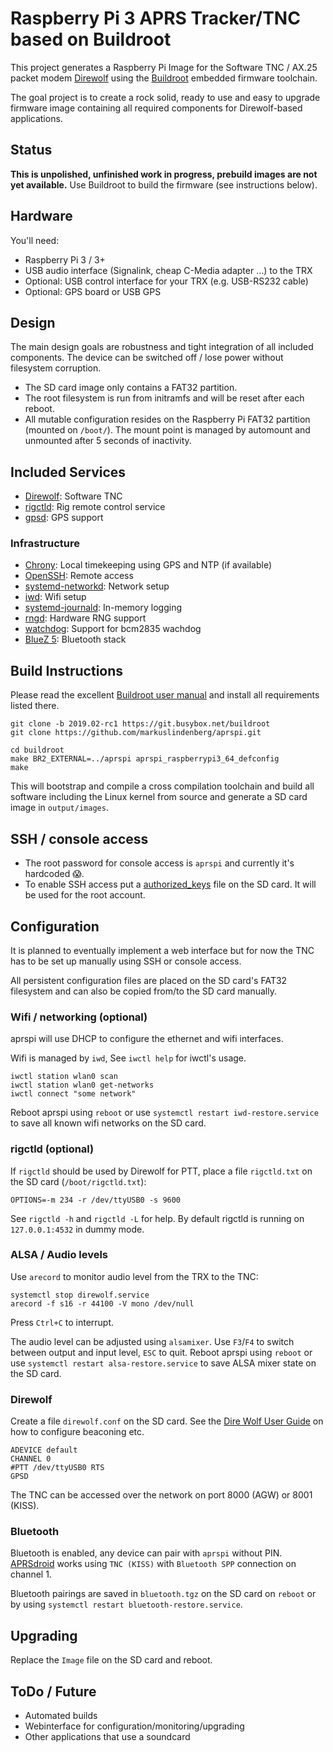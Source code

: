 #  Raspberry Pi 3 APRS Tracker/TNC based on Buildroot

This project generates a Raspberry Pi Image for the Software 
TNC / AX.25 packet modem [Direwolf](https://github.com/wb2osz/direwolf/) using the [Buildroot](https://buildroot.org/) embedded firmware toolchain.

The goal project is to create a rock solid, ready to use and easy to upgrade firmware image containing all required components for Direwolf-based applications.

## Status

**This is unpolished, unfinished work in progress, prebuild images are not yet available.** Use Buildroot to build the firmware (see instructions below).

## Hardware

You'll need:

* Raspberry Pi 3 / 3+
* USB audio interface (Signalink, cheap C-Media adapter ...) to the TRX
* Optional: USB control interface for your TRX (e.g. USB-RS232 cable)
* Optional: GPS board or USB GPS

## Design

The main design goals are robustness and tight integration of all included components. The device can be switched off / lose power without filesystem corruption.

* The SD card image only contains a FAT32 partition.
* The root filesystem is run from initramfs and will be reset after each reboot.
* All mutable configuration resides on the Raspberry Pi FAT32 partition (mounted on `/boot/`). The mount point is managed by automount and unmounted after 5 seconds of inactivity.

## Included Services

* [Direwolf](https://github.com/wb2osz/direwolf/): Software TNC
* [rigctld](https://hamlib.github.io/): Rig remote control service
* [gpsd](http://www.catb.org/gpsd/): GPS support

### Infrastructure

* [Chrony](https://chrony.tuxfamily.org/): Local timekeeping using GPS and NTP (if available)
* [OpenSSH](https://www.openssh.com/): Remote access
* [systemd-networkd](https://www.freedesktop.org/software/systemd/man/systemd.network.html): Network setup
* [iwd](https://wiki.archlinux.org/index.php/Iwd): Wifi setup
* [systemd-journald](https://www.freedesktop.org/software/systemd/man/systemd-journald.service.html): In-memory logging
* [rngd](https://www.kernel.org/doc/Documentation/hw_random.txt): Hardware RNG support
* [watchdog](https://github.com/brgl/busybox/blob/master/miscutils/watchdog.c): Support for bcm2835 wachdog
* [BlueZ 5](http://www.bluez.org/): Bluetooth stack

## Build Instructions

Please read the excellent [Buildroot user manual](https://buildroot.org/downloads/manual/manual.html) and install all requirements listed there.

```
git clone -b 2019.02-rc1 https://git.busybox.net/buildroot
git clone https://github.com/markuslindenberg/aprspi.git

cd buildroot
make BR2_EXTERNAL=../aprspi aprspi_raspberrypi3_64_defconfig
make
```

This will bootstrap and compile a cross compilation toolchain and build all software including the Linux kernel from source and generate a SD card image in `output/images`.

## SSH / console access

* The root password for console access is `aprspi` and currently it's hardcoded 😱.
* To enable SSH access put a [authorized_keys](https://manpages.debian.org/stretch/openssh-server/authorized_keys.5.en.html#AUTHORIZED_KEYS_FILE_FORMAT) file on the SD card.
  It will be used for the root account.

## Configuration

It is planned to eventually implement a web interface but for now the TNC has to be set up manually using SSH or console access.

All persistent configuration files are placed on the SD card's FAT32 filesystem and can also be copied from/to the SD card manually.

### Wifi / networking (optional)

aprspi will use DHCP to configure the ethernet and wifi interfaces.

Wifi is managed by `iwd`, See `iwctl help` for iwctl's usage.

```
iwctl station wlan0 scan
iwctl station wlan0 get-networks
iwctl connect "some network"
```

Reboot aprspi using `reboot` or use `systemctl restart iwd-restore.service` to save all known wifi networks on the SD card.

### rigctld (optional)

If `rigctld` should be used by Direwolf for PTT, place a file `rigctld.txt` on the SD card (`/boot/rigctld.txt`):

```
OPTIONS=-m 234 -r /dev/ttyUSB0 -s 9600
```

See `rigctld -h` and `rigctld -L` for help. By default rigctld is running on `127.0.0.1:4532` in dummy mode.

### ALSA / Audio levels

Use `arecord` to monitor audio level from the TRX to the TNC:

```
systemctl stop direwolf.service
arecord -f s16 -r 44100 -V mono /dev/null
```

Press `Ctrl+C` to interrupt.

The audio level can be adjusted using `alsamixer`. Use `F3`/`F4` to switch between output and input level, `ESC` to quit.
Reboot aprspi using `reboot` or use `systemctl restart alsa-restore.service` to save ALSA mixer state on the SD card.

### Direwolf

Create a file `direwolf.conf` on the SD card.
See the [Dire Wolf User Guide](https://github.com/wb2osz/direwolf/blob/master/doc/User-Guide.pdf) on how to configure beaconing etc.

```
ADEVICE default
CHANNEL 0
#PTT /dev/ttyUSB0 RTS
GPSD
```

The TNC can be accessed over the network on port 8000 (AGW) or 8001 (KISS).

### Bluetooth

Bluetooth is enabled, any device can pair with `aprspi` without PIN.
[APRSdroid](https://aprsdroid.org/) works using `TNC (KISS)` with `Bluetooth SPP` connection on channel 1.

Bluetooth pairings are saved in `bluetooth.tgz` on the SD card on `reboot` or by using `systemctl restart bluetooth-restore.service`.

## Upgrading

Replace the `Image` file on the SD card and reboot.

## ToDo / Future

* Automated builds
* Webinterface for configuration/monitoring/upgrading
* Other applications that use a soundcard

